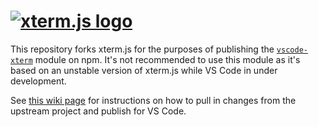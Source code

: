 # [![xterm.js logo](logo-full.png)](https://xtermjs.org)

This repository forks xterm.js for the purposes of publishing the [`vscode-xterm`](https://www.npmjs.com/package/vscode-xterm) module on npm. It's not recommended to use this module as it's based on an unstable version of xterm.js while VS Code in under development.

See [this wiki page](https://github.com/Microsoft/vscode/wiki/Working-with-xterm.js) for instructions on how to pull in changes from the upstream project and publish for VS Code.
